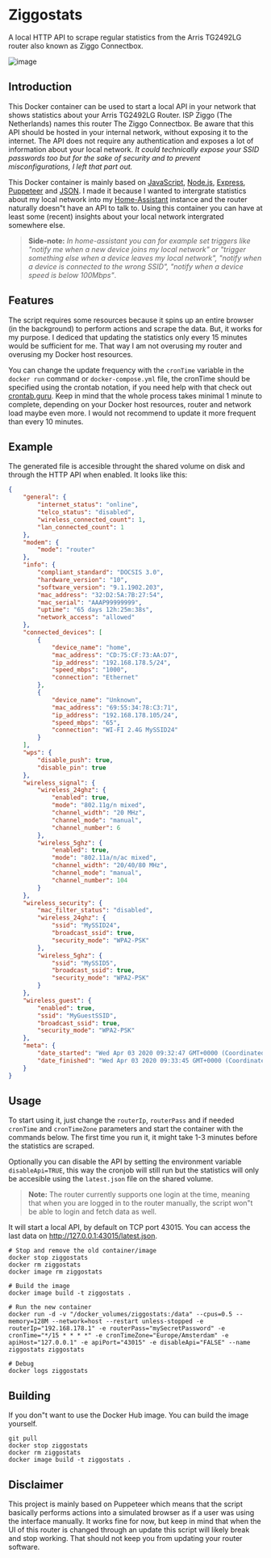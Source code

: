 # Ziggostats
A local HTTP API to scrape regular statistics from the Arris TG2492LG router also known as Ziggo Connectbox.

![image](https://user-images.githubusercontent.com/64499648/80610260-6cb82d80-8a39-11ea-8d3a-b27470d9aa57.png)

## Introduction
This Docker container can be used to start a local API in your network that shows statistics about your Arris TG2492LG Router. ISP Ziggo (The Netherlands) names this router The Ziggo Connectbox. Be aware that this API should be hosted in your internal network, without exposing it to the internet. The API does not require any authentication and exposes a lot of information about your local network. _It could technically expose your SSID passwords too but for the sake of security and to prevent misconfigurations, I left that part out._

This Docker container is mainly based on [JavaScript](https://en.wikipedia.org/wiki/JavaScript), [Node.js](https://nodejs.org/), [Express](https://github.com/expressjs/express), [Puppeteer](https://github.com/puppeteer/puppeteer/) and [JSON](https://en.wikipedia.org/wiki/JSON). I made it because I wanted to intergrate statistics about my local network into my [Home-Assistant](https://www.home-assistant.io/) instance and the router naturally doesn"t have an API to talk to. Using this container you can have at least some (recent) insights about your local network intergrated somewhere else.

> **Side-note:** _In home-assistant you can for example set triggers like "notify me when a new device joins my local network" or "trigger something else when a device leaves my local network", "notify when a device is connected to the wrong SSID", "notify when a device speed is below 100Mbps"_.

## Features
The script requires some resources because it spins up an entire browser (in the background) to perform actions and scrape the data. But, it works for my purpose.  I dediced that updating the statistics only every 15 minutes would be sufficient for me. That way I am not overusing my router and overusing my Docker host resources.

You can change the update frequency with the `cronTime` variable in the `docker run` command or `docker-compose.yml` file, the cronTime should be specified using the crontab notation, if you need help with that check out [crontab.guru](https://crontab.guru/). Keep in mind that the whole process takes minimal 1 minute to complete, depending on your Docker host resources, router and network load maybe even more. I would not recommend to update it more frequent than every 10 minutes.

## Example

The generated file is accesible throught the shared volume on disk and through the HTTP API when enabled. It looks like this:

```json
{
    "general": {
        "internet_status": "online",
        "telco_status": "disabled",
        "wireless_connected_count": 1,
        "lan_connected_count": 1
    },
    "modem": {
        "mode": "router"
    },
    "info": {
        "compliant_standard": "DOCSIS 3.0",
        "hardware_version": "10",
        "software_version": "9.1.1902.203",
        "mac_address": "32:D2:5A:7B:27:54",
        "mac_serial": "AAAP99999999",
        "uptime": "65 days 12h:25m:38s",
        "network_access": "allowed"
    },
    "connected_devices": [
        {
            "device_name": "home",
            "mac_address": "CD:75:CF:73:AA:D7",
            "ip_address": "192.168.178.5/24",
            "speed_mbps": "1000",
            "connection": "Ethernet"
        },
        {
            "device_name": "Unknown",
            "mac_address": "69:55:34:78:C3:71",
            "ip_address": "192.168.178.105/24",
            "speed_mbps": "65",
            "connection": "WI-FI 2.4G MySSID24"
        }
    ],
    "wps": {
        "disable_push": true,
        "disable_pin": true
    },
    "wireless_signal": {
        "wireless_24ghz": {
            "enabled": true,
            "mode": "802.11g/n mixed",
            "channel_width": "20 MHz",
            "channel_mode": "manual",
            "channel_number": 6
        },
        "wireless_5ghz": {
            "enabled": true,
            "mode": "802.11a/n/ac mixed",
            "channel_width": "20/40/80 MHz",
            "channel_mode": "manual",
            "channel_number": 104
        }
    },
    "wireless_security": {
        "mac_filter_status": "disabled",
        "wireless_24ghz": {
            "ssid": "MySSID24",
            "broadcast_ssid": true,
            "security_mode": "WPA2-PSK"
        },
        "wireless_5ghz": {
            "ssid": "MySSID5",
            "broadcast_ssid": true,
            "security_mode": "WPA2-PSK"
        }
    },
    "wireless_guest": {
        "enabled": true,
        "ssid": "MyGuestSSID",
        "broadcast_ssid": true,
        "security_mode": "WPA2-PSK"
    },
    "meta": {
        "date_started": "Wed Apr 03 2020 09:32:47 GMT+0000 (Coordinated Universal Time)",
        "date_finished": "Wed Apr 03 2020 09:33:45 GMT+0000 (Coordinated Universal Time)"
    }
}
```

## Usage
To start using it, just change the `routerIp`, `routerPass` and if needed `cronTime` and `cronTimeZone` parameters and start the container with the commands below. The first time you run it, it might take 1-3 minutes before the statistics are scraped.

Optionally you can disable the API by setting the environment variable `disableApi=TRUE`, this way the cronjob will still run but the statistics will only be accesible using the `latest.json` file on the shared volume.

> **Note:** The router currently supports one login at the time, meaning that when you are logged in to the router manually, the script won"t be able to login and fetch data as well.

It will start a local API, by default on TCP port 43015. You can access the last data on http://127.0.0.1:43015/latest.json.

    # Stop and remove the old container/image
    docker stop ziggostats
    docker rm ziggostats
    docker image rm ziggostats

    # Build the image
    docker image build -t ziggostats .

    # Run the new container
    docker run -d -v "/docker_volumes/ziggostats:/data" --cpus=0.5 --memory=128M --network=host --restart unless-stopped -e routerIp="192.168.178.1" -e routerPass="mySecretPassword" -e cronTime="*/15 * * * *" -e cronTimeZone="Europe/Amsterdam" -e apiHost="127.0.0.1" -e apiPort="43015" -e disableApi="FALSE" --name ziggostats ziggostats

    # Debug
    docker logs ziggostats

## Building
If you don"t want to use the Docker Hub image. You can build the image yourself.

    git pull
    docker stop ziggostats
    docker rm ziggostats
    docker image build -t ziggostats .

## Disclaimer
This project is mainly based on Puppeteer which means that the script basically performs actions into a simulated browser as if a user was using the interface manually. It works fine for now, but keep in mind that when the UI of this router is changed through an update this script will likely break and stop working. That should not keep you from updating your router software.
